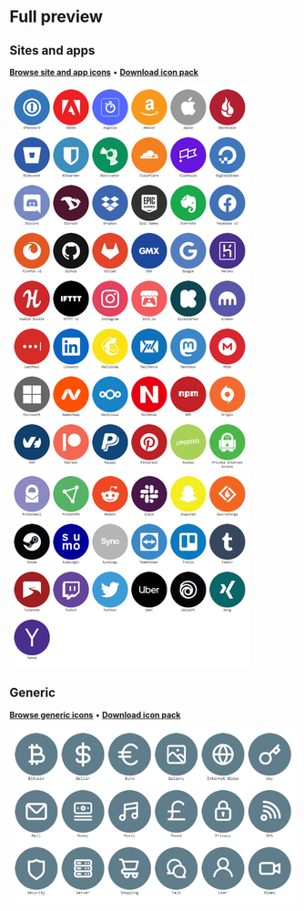 # Full preview

## Sites and apps

**[Browse site and app icons](/PNG)** • **[Download icon pack](../../releases/latest)**

[![Site and app icons](full_preview.png)](/PNG)

## Generic

**[Browse generic icons](/PNG/Generic%20Icons)** • **[Download icon pack](../../releases/latest)**

[![Generic icons](full_preview_generic.png)](/PNG/Generic%20Icons)
